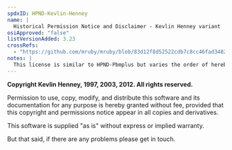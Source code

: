 ```yaml
---
spdxID: HPND-Kevlin-Henney
name: |
  Historical Permission Notice and Disclaimer - Kevlin Henney variant
osiApproved: "false"
listVersionAdded: 3.23
crossRefs: 
  - "https://github.com/mruby/mruby/blob/83d12f8d52522cdb7c8cc46fad34821359f453e6/mrbgems/mruby-dir/src/Win/dirent.c#L127-L140"
notes: |
  This license is similar to HPND-Pbmplus but varies the order of hereby granted/without fee and has a different notice clause.
---
```


**Copyright Kevlin Henney, 1997, 2003, 2012. All rights reserved.**

Permission to use, copy, modify, and distribute this software and its documentation for any purpose is hereby granted without fee, provided that this copyright and permissions notice appear in all copies and derivatives.

This software is supplied "as is" without express or implied warranty.

But that said, if there are any problems please get in touch.
